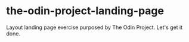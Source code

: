 # the-odin-project-landing-page
Layout landing page exercise purposed by The Odin Project. Let's get it done.

